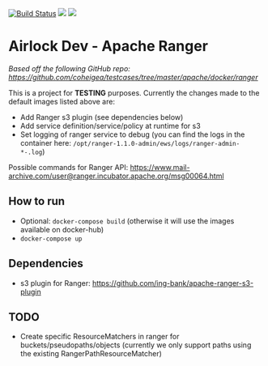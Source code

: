 [![Build Status](https://travis-ci.org/ing-bank/airlock-dev-apache-ranger.svg?branch=master)](https://travis-ci.org/ing-bank/airlock-dev-apache-ranger)
[![](https://images.microbadger.com/badges/image/wbaa/airlock-dev-apache-ranger:latest.svg)](https://microbadger.com/images/wbaa/airlock-dev-apache-ranger:latest)
[![](https://images.microbadger.com/badges/image/wbaa/airlock-dev-apache-ranger-postgres:latest.svg)](https://microbadger.com/images/wbaa/airlock-dev-apache-ranger-postgres:latest)


# Airlock Dev - Apache Ranger

*Based off the following GitHub repo: https://github.com/coheigea/testcases/tree/master/apache/docker/ranger*

This is a project for **TESTING** purposes. Currently the changes made to the default images listed above are:
- Add Ranger s3 plugin (see dependencies below)
- Add service definition/service/policy at runtime for s3
- Set logging of ranger service to debug (you can find the logs in the container here: `/opt/ranger-1.1.0-admin/ews/logs/ranger-admin-*-.log`)

Possible commands for Ranger API: https://www.mail-archive.com/user@ranger.incubator.apache.org/msg00064.html

## How to run

- Optional: `docker-compose build` (otherwise it will use the images available on docker-hub)
- `docker-compose up`

## Dependencies

- s3 plugin for Ranger: https://github.com/ing-bank/apache-ranger-s3-plugin

## TODO

- Create specific ResourceMatchers in ranger for buckets/pseudopaths/objects (currently we only support paths using the existing RangerPathResourceMatcher)
